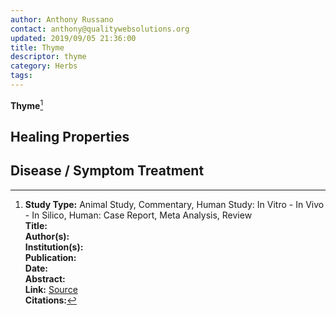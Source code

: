 ```yaml
---
author: Anthony Russano
contact: anthony@qualitywebsolutions.org
updated: 2019/09/05 21:36:00
title: Thyme
descriptor: thyme
category: Herbs
tags:
---
```

**Thyme**[^1]

## Healing Properties

## Disease / Symptom Treatment

[^1]: **Study Type:**  Animal Study, Commentary, Human Study: In Vitro - In Vivo - In Silico, Human: Case Report, Meta Analysis, Review<br>**Title:** <br>**Author(s):**  <br>**Institution(s):** <br>**Publication:** <i> </i><br>**Date:** <br>**Abstract:** <i> </i><br>**Link:** [Source]()<br>**Citations:**   